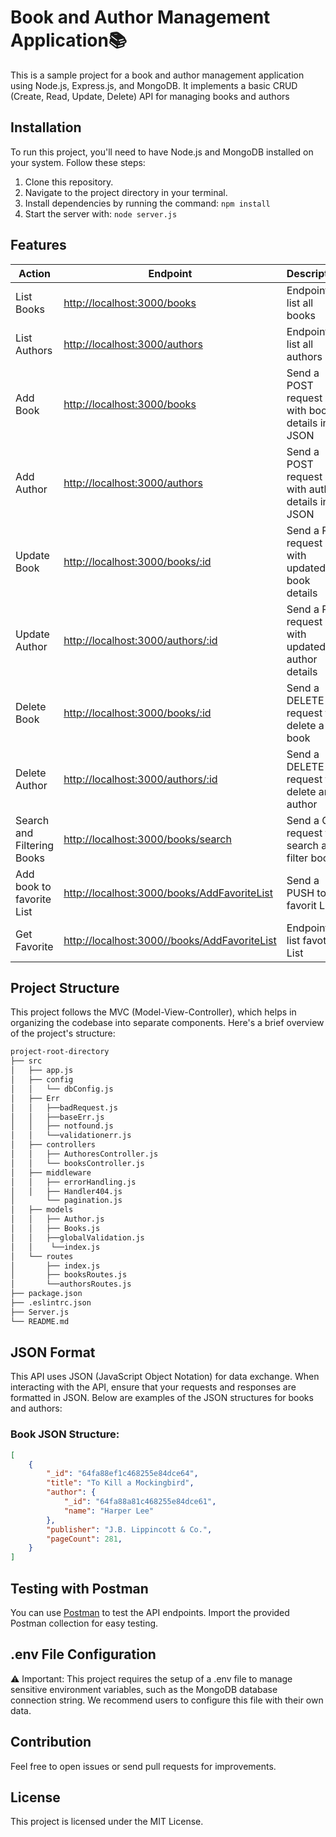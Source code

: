 # Book and Author Management Application📚

This is a sample project for a book and author management application using Node.js, Express.js, and MongoDB. It implements a basic CRUD (Create, Read, Update, Delete) API for managing books and authors

## Installation

To run this project, you'll need to have Node.js and MongoDB installed on your system. Follow these steps:

1. Clone this repository.
2. Navigate to the project directory in your terminal.
3. Install dependencies by running the command: `npm install`
4. Start the server with: `node server.js`
## Features

| Action                     | Endpoint                                           | Description                                           |
|----------------------------|----------------------------------------------------|-------------------------------------------------------|
| List Books                 | [http://localhost:3000/books](http://localhost:3000/books)           | Endpoint to list all books                            |
| List Authors               | [http://localhost:3000/authors](http://localhost:3000/authors)       | Endpoint to list all authors                          |
| Add Book                   | [http://localhost:3000/books](http://localhost:3000/books)           | Send a POST request with book details in JSON         |
| Add Author                 | [http://localhost:3000/authors](http://localhost:3000/authors)       | Send a POST request with author details in JSON       |
| Update Book                | [http://localhost:3000/books/:id](http://localhost:3000/books/:id)   | Send a PUT request with updated book details          |
| Update Author              | [http://localhost:3000/authors/:id](http://localhost:3000/authors/:id) | Send a PUT request with updated author details        |
| Delete Book                | [http://localhost:3000/books/:id](http://localhost:3000/books/:id)   | Send a DELETE request to delete a book               |
| Delete Author              | [http://localhost:3000/authors/:id](http://localhost:3000/authors/:id) | Send a DELETE request to delete an author            |
| Search and Filtering Books | [http://localhost:3000/books/search](http://localhost:3000/books/search? (the req )) | Send a GET request to search and filter books       |
| Add book to favorite List       | [http://localhost:3000/books/AddFavoriteList](http://localhost:3000/books/AddFavoriteList) | Send a PUSH  to favorit List 
| Get Favorite              | [http://localhost:3000//books/AddFavoriteList](http://localhost:3000/books/AddFavoriteList) | Endpoint to list favotire List             |


## Project Structure
This project follows the MVC (Model-View-Controller), which helps in organizing the codebase into separate components. Here's a brief overview of the project's structure:

```bash
project-root-directory
├── src
│   ├── app.js
│   ├── config 
│   │   └── dbConfig.js
│   ├── Err
│   │   ├──badRequest.js
│   │   ├──baseErr.js
│   │   ├── notfound.js
│   │   └──validationerr.js
│   ├── controllers
│   │   ├── AuthoresController.js
│   │   └── booksController.js
│   ├── middleware
│   │   ├── errorHandling.js
│   │   ├── Handler404.js
│       └── pagination.js
│   ├── models
│   │   ├── Author.js
│   │   ├── Books.js
│   │   ├──globalValidation.js
│   │    └──index.js
│   └── routes
│       ├── index.js
│       ├── booksRoutes.js
│       └──authorsRoutes.js
├── package.json
├── .eslintrc.json
├── Server.js
└── README.md
```

## JSON Format

This API uses JSON (JavaScript Object Notation) for data exchange. When interacting with the API, ensure that your requests and responses are formatted in JSON. Below are examples of the JSON structures for books and authors:

### Book JSON Structure:

```json
[
    {
        "_id": "64fa88ef1c468255e84dce64",
        "title": "To Kill a Mockingbird",
        "author": {
            "_id": "64fa88a81c468255e84dce61",
            "name": "Harper Lee"
        },
        "publisher": "J.B. Lippincott & Co.",
        "pageCount": 281,
    }
]
```

## Testing with Postman

You can use [Postman](https://www.postman.com/) to test the API endpoints. Import the provided Postman collection for easy testing.

## .env File Configuration
⚠️ Important: This project requires the setup of a .env file to manage sensitive environment variables, such as the MongoDB database connection string. We recommend users to configure this file with their own data.

## Contribution

Feel free to open issues or send pull requests for improvements.

## License

This project is licensed under the MIT License.
